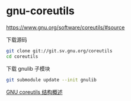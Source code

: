 
# gnu-coreutils

https://www.gnu.org/software/coreutils/#source

下载源码

```bash
git clone git://git.sv.gnu.org/coreutils
cd coreutils
```

下载 gnulib 子模块

```bash
git submodule update --init gnulib
```

[GNU coreutils 结构概述](https://www.maizure.org/projects/decoded-gnu-coreutils/)